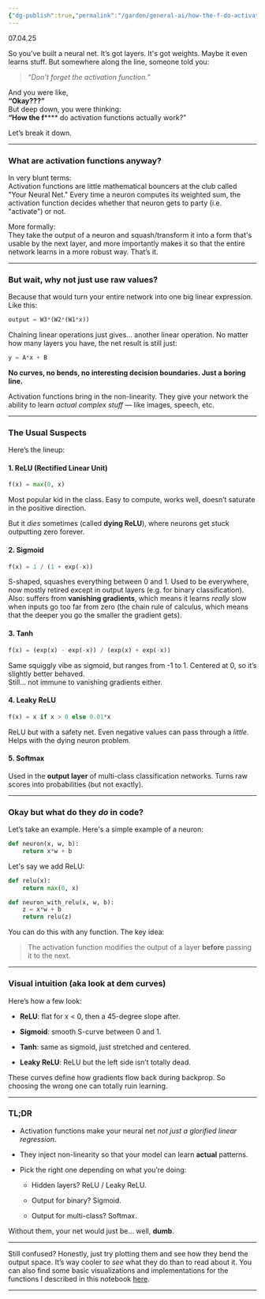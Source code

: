 ```yaml
---
{"dg-publish":true,"permalink":"/garden/general-ai/how-the-f-do-activation-functions-work/"}
---
```


07.04.25

So you’ve built a neural net. It’s got layers. It's got weights. Maybe it even learns stuff. But somewhere along the line, someone told you:

> _“Don't forget the activation function.”_

And you were like,  
**“Okay???”**  
But deep down, you were thinking:  
**“How the f****** do activation functions actually work?”

Let’s break it down.

---

### What are activation functions anyway?

In very blunt terms:  
Activation functions are little mathematical bouncers at the club called "Your Neural Net." Every time a neuron computes its weighted sum, the activation function decides whether that neuron gets to party (i.e. "activate") or not.

More formally:  
They take the output of a neuron and squash/transform it into a form that's usable by the next layer, and more importantly makes it so that the entire network learns in a more robust way. That’s it.

---

### But wait, why not just use raw values?

Because that would turn your entire network into one big linear expression.  
Like this:

```python
output = W3*(W2*(W1*x))
```

Chaining linear operations just gives... another linear operation. No matter how many layers you have, the net result is still just:

```python
y = A*x + B
```

**No curves, no bends, no interesting decision boundaries. Just a boring line.**

Activation functions bring in the non-linearity. They give your network the ability to learn _actual complex stuff_ — like images, speech, etc.

---

### The Usual Suspects

Here’s the lineup:

#### 1. **ReLU (Rectified Linear Unit)**

```python
f(x) = max(0, x)
```

Most popular kid in the class. Easy to compute, works well, doesn’t saturate in the positive direction.

But it _dies_ sometimes (called **dying ReLU**), where neurons get stuck outputting zero forever.

#### 2. **Sigmoid**

```python
f(x) = 1 / (1 + exp(-x))
```

S-shaped, squashes everything between 0 and 1. Used to be everywhere, now mostly retired except in output layers (e.g. for binary classification).  
Also: suffers from **vanishing gradients**, which means it learns _really_ slow when inputs go too far from zero (the chain rule of calculus, which means that the deeper you go the smaller the gradient gets).

#### 3. **Tanh**

```python
f(x) = (exp(x) - exp(-x)) / (exp(x) + exp(-x))
```

Same squiggly vibe as sigmoid, but ranges from -1 to 1. Centered at 0, so it’s slightly better behaved.  
Still... not immune to vanishing gradients either.

#### 4. **Leaky ReLU**

```python
f(x) = x if x > 0 else 0.01*x
```

ReLU but with a safety net. Even negative values can pass through a _little_.  
Helps with the dying neuron problem.

#### 5. **Softmax**

Used in the **output layer** of multi-class classification networks. Turns raw scores into probabilities (but not exactly).

---

### Okay but what do they _do_ in code?

Let’s take an example. Here's a simple example of a neuron:

```python
def neuron(x, w, b):
    return x*w + b
```

Let's say we add ReLU:

```python
def relu(x):
    return max(0, x)

def neuron_with_relu(x, w, b):
    z = x*w + b
    return relu(z)
```

You can do this with any function. The key idea:

> The activation function modifies the output of a layer **before** passing it to the next.

---

### Visual intuition (aka look at dem curves)

Here’s how a few look:

- **ReLU**: flat for x < 0, then a 45-degree slope after.
    
- **Sigmoid**: smooth S-curve between 0 and 1.
    
- **Tanh**: same as sigmoid, just stretched and centered.
    
- **Leaky ReLU**: ReLU but the left side isn’t totally dead.
    

These curves define how gradients flow back during backprop. So choosing the wrong one can totally ruin learning.

---

### TL;DR

- Activation functions make your neural net _not just a glorified linear regression_.
    
- They inject non-linearity so that your model can learn **actual** patterns.
    
- Pick the right one depending on what you’re doing:
    
    - Hidden layers? ReLU / Leaky ReLU.
        
    - Output for binary? Sigmoid.
        
    - Output for multi-class? Softmax.
        

Without them, your net would just be... well, **dumb**.

---

Still confused? Honestly, just try plotting them and see how they bend the output space. It’s way cooler to _see_ what they do than to read about it.  You can also find some basic visualizations and implementations for the functions I described in this notebook [here](https://github.com/TheHuntsman4/ML-DL-Stuff/blob/main/dl_notebooks/activation_function.ipynb).  

---




